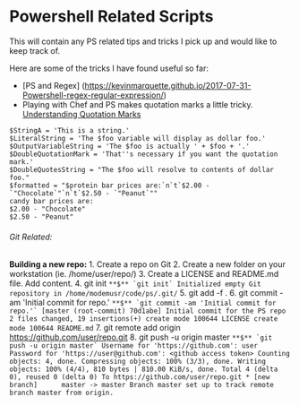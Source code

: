 # Powershell Related Scripts

This will contain any PS related tips and tricks I pick up and would like to keep track of.

Here are some of the tricks I have found useful so far:
- [PS and Regex]
(https://kevinmarquette.github.io/2017-07-31-Powershell-regex-regular-expression/)
- Playing with Chef and PS makes quotation marks a little tricky.
[Understanding Quotation Marks](https://blogs.technet.microsoft.com/heyscriptingguy/2015/06/20/weekend-scripter-understanding-quotation-marks-in-powershell/)
```
$StringA = 'This is a string.'
$LiteralString = 'The $foo variable will display as dollar foo.'
$OutputVariableString = 'The $foo is actually ' + $foo + '.'
$DoubleQuotationMark = 'That''s necessary if you want the quotation mark.'
$DoubleQuotesString = "The $foo will resolve to contents of dollar foo."
$formatted = "$protein bar prices are:`n`t`$2.00 - `"Chocolate`"`n`t`$2.50 - `"Peanut`""
candy bar prices are:
$2.00 - "Chocolate"
$2.50 - "Peanut"
```

###### Git Related:
**Building a new repo:**
    1. Create a repo on Git
    2. Create a new folder on your workstation (ie. /home/user/repo/)
    3. Create a LICENSE and README.md file. Add content.
    4. git init
        ```
        **$** `git init`
        Initialized empty Git repository in /home/modemusr/code/ps/.git/
        ```
    5. git add -f .
    6. git commit -am 'Initial commit for repo.'
        ```
        **$** `git commit -am 'Initial commit for repo.'`
        [master (root-commit) 70d1abe] Initial commit for the PS repo
        2 files changed, 19 insertions(+)
        create mode 100644 LICENSE
        create mode 100644 README.md
        ```
    7. git remote add origin https://github.com/user/repo.git
    8. git push -u origin master
        ```
        **$** `git push -u origin master`
        Username for 'https://github.com': user
        Password for 'https://user@github.com': <github access token>
        Counting objects: 4, done.
        Compressing objects: 100% (3/3), done.
        Writing objects: 100% (4/4), 810 bytes | 810.00 KiB/s, done.
        Total 4 (delta 0), reused 0 (delta 0)
        To https://github.com/user/repo.git
         * [new branch]      master -> master
        Branch master set up to track remote branch master from origin.
        ```

